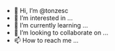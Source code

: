 - 👋 Hi, I’m @tonzesc
- 👀 I’m interested in ...
- 🌱 I’m currently learning ...
- 💞️ I’m looking to collaborate on ...
- 📫 How to reach me ...

<!---
tonzesc/tonzesc is a ✨ special ✨ repository because its `README.md` (this file) appears on your GitHub profile.
You can click the Preview link to take a look at your changes.
--->
